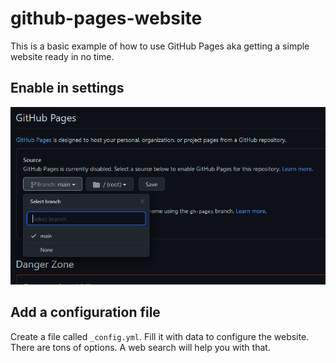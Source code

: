 # github-pages-website
 This is a basic example of how to use GitHub Pages aka getting a simple website ready in no time.

## Enable in settings
![Screenshot of GitHub Pages section in settings](screenshot_settings_github_pages.PNG)

## Add a configuration file
Create a file called `_config.yml`. Fill it with data to configure the website. There are tons of options. A web search will help you with that.
